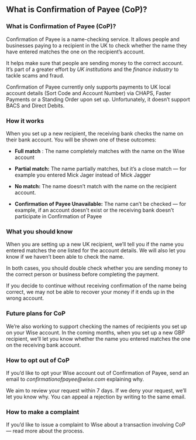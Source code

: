 ## What is Confirmation of Payee (CoP)?  
### What is Confirmation of Payee (CoP)? 

Confirmation of Payee is a name-checking service. It allows people and businesses paying to a recipient in the UK to check whether the name they have entered matches the one on the recipient’s account. 

It helps make sure that people are sending money to the correct account. It’s part of a greater effort by _UK institutions_ and the _finance industry_ to tackle scams and fraud.

Confirmation of Payee currently only supports payments to UK local account details (Sort Code and Account Number) via CHAPS, Faster Payments or a Standing Order upon set up. Unfortunately, it doesn’t support BACS and Direct Debits. 

### How it works

When you set up a new recipient, the receiving bank checks the name on their bank account. You will be shown one of these outcomes:

  *  **Full match** : The name completely matches with the name on the Wise account

  *  **Partial match:** The name partially matches, but it’s a close match — for example you entered Mick Jager instead of Mick Jagger

  *  **No match:** The name doesn’t match with the name on the recipient account.

  *  **Confirmation of Payee Unavailable:** The name can’t be checked — for example, if an account doesn't exist or the receiving bank doesn’t participate in Confirmation of Payee




###  **What you should know**

When you are setting up a new UK recipient, we’ll tell you if the name you entered matches the one listed for the account details. We will also let you know if we haven’t been able to check the name. 

In both cases, you should double check whether you are sending money to the correct person or business before completing the payment. 

If you decide to continue without receiving confirmation of the name being correct, we may not be able to recover your money if it ends up in the wrong account.

### Future plans for CoP

We’re also working to support checking the names of recipients you set up on your Wise account. In the coming months, when you set up a new GBP recipient, we’ll let you know whether the name you entered matches the one on the receiving bank account.

### How to opt out of CoP

If you’d like to opt your Wise account out of Confirmation of Payee, send an email to _confirmationofpayee@wise.com_ explaining why. 

We aim to review your request within 7 days. If we deny your request, we’ll let you know why. You can appeal a rejection by writing to the same email.

### How to make a complaint

If you’d like to issue a complaint to Wise about a transaction involving CoP — read more about the process.